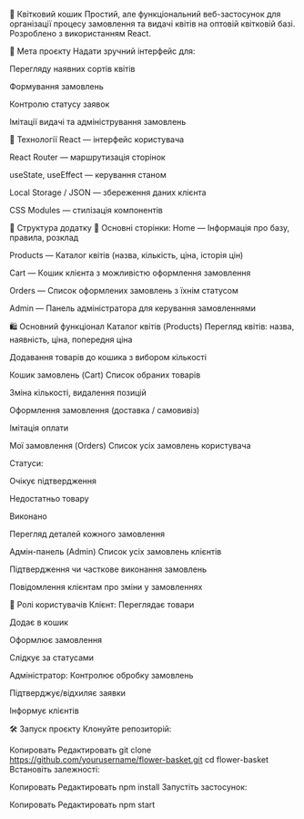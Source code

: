 🌸 Квітковий кошик
Простий, але функціональний веб-застосунок для організації процесу замовлення та видачі квітів на оптовій квітковій базі. Розроблено з використанням React.

🎯 Мета проєкту
Надати зручний інтерфейс для:

Перегляду наявних сортів квітів

Формування замовлень

Контролю статусу заявок

Імітації видачі та адміністрування замовлень

🚀 Технології
React — інтерфейс користувача

React Router — маршрутизація сторінок

useState, useEffect — керування станом

Local Storage / JSON — збереження даних клієнта

CSS Modules — стилізація компонентів

📂 Структура додатку
📌 Основні сторінки:
Home — Інформація про базу, правила, розклад

Products — Каталог квітів (назва, кількість, ціна, історія цін)

Cart — Кошик клієнта з можливістю оформлення замовлення

Orders — Список оформлених замовлень з їхнім статусом

Admin — Панель адміністратора для керування замовленнями

🛍️ Основний функціонал
Каталог квітів (Products)
Перегляд квітів: назва, наявність, ціна, попередня ціна

Додавання товарів до кошика з вибором кількості

Кошик замовлень (Cart)
Список обраних товарів

Зміна кількості, видалення позицій

Оформлення замовлення (доставка / самовивіз)

Імітація оплати

Мої замовлення (Orders)
Список усіх замовлень користувача

Статуси:

Очікує підтвердження

Недостатньо товару

Виконано

Перегляд деталей кожного замовлення

Адмін-панель (Admin)
Список усіх замовлень клієнтів

Підтвердження чи часткове виконання замовлень

Повідомлення клієнтам про зміни у замовленнях

👤 Ролі користувачів
Клієнт:
Переглядає товари

Додає в кошик

Оформлює замовлення

Слідкує за статусами

Адміністратор:
Контролює обробку замовлень

Підтверджує/відхиляє заявки

Інформує клієнтів

🛠️ Запуск проєкту
Клонуйте репозиторій:

Копировать
Редактировать
git clone https://github.com/yourusername/flower-basket.git
cd flower-basket
Встановіть залежності:

Копировать
Редактировать
npm install
Запустіть застосунок:

Копировать
Редактировать
npm start
